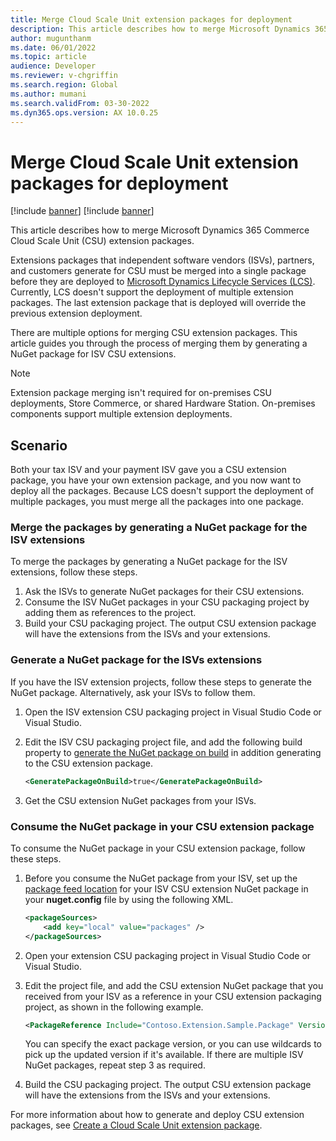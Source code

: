 ```yaml
---
title: Merge Cloud Scale Unit extension packages for deployment
description: This article describes how to merge Microsoft Dynamics 365 Commerce Cloud Scale Unit (CSU) extension packages for deployment.
author: mugunthanm
ms.date: 06/01/2022
ms.topic: article
audience: Developer
ms.reviewer: v-chgriffin
ms.search.region: Global
ms.author: mumani
ms.search.validFrom: 03-30-2022
ms.dyn365.ops.version: AX 10.0.25
---
```


# Merge Cloud Scale Unit extension packages for deployment

[!include [banner](../includes/banner.md)]
[!include [banner](../includes/preview-banner.md)]

This article describes how to merge Microsoft Dynamics 365 Commerce Cloud Scale Unit (CSU) extension packages.

Extensions packages that independent software vendors (ISVs), partners, and customers generate for CSU must be merged into a single package before they are deployed to [Microsoft Dynamics Lifecycle Services (LCS)](https://lcs.dynamics.com/Logon/Index). Currently, LCS doesn't support the deployment of multiple extension packages. The last extension package that is deployed will override the previous extension deployment.

There are multiple options for merging CSU extension packages. This article guides you through the process of merging them by generating a NuGet package for ISV CSU extensions.

> [!NOTE]
> Extension package merging isn't required for on-premises CSU deployments, Store Commerce, or shared Hardware Station. On-premises components support multiple extension deployments.

## Scenario

Both your tax ISV and your payment ISV gave you a CSU extension package, you have your own extension package, and you now want to deploy all the packages. Because LCS doesn't support the deployment of multiple packages, you must merge all the packages into one package.

### Merge the packages by generating a NuGet package for the ISV extensions

To merge the packages by generating a NuGet package for the ISV extensions, follow these steps.

1. Ask the ISVs to generate NuGet packages for their CSU extensions.
1. Consume the ISV NuGet packages in your CSU packaging project by adding them as references to the project.
1. Build your CSU packaging project. The output CSU extension package will have the extensions from the ISVs and your extensions.

### Generate a NuGet package for the ISVs extensions

If you have the ISV extension projects, follow these steps to generate the NuGet package. Alternatively, ask your ISVs to follow them.

1. Open the ISV extension CSU packaging project in Visual Studio Code or Visual Studio.
1. Edit the ISV CSU packaging project file, and add the following build property to [generate the NuGet package on build](/nuget/create-packages/creating-a-package-msbuild#automatically-generate-package-on-build) in addition generating to the CSU extension package.

    ```XML
    <GeneratePackageOnBuild>true</GeneratePackageOnBuild>
    ```

1. Get the CSU extension NuGet packages from your ISVs.

### Consume the NuGet package in your CSU extension package

To consume the NuGet package in your CSU extension package, follow these steps.

1. Before you consume the NuGet package from your ISV, set up the [package feed location](/nuget/hosting-packages/local-feeds) for your ISV CSU extension NuGet package in your **nuget.config** file by using the following XML.

    ```XML
    <packageSources>
        <add key="local" value="packages" />
    </packageSources>
    ```

1. Open your extension CSU packaging project in Visual Studio Code or Visual Studio.
1. Edit the project file, and add the CSU extension NuGet package that you received from your ISV as a reference in your CSU extension packaging project, as shown in the following example.

    ```XML
    <PackageReference Include="Contoso.Extension.Sample.Package" Version="2.0.*" />
    ```

    You can specify the exact package version, or you can use wildcards to pick up the updated version if it's available. If there are multiple ISV NuGet packages, repeat step 3 as required.

1. Build the CSU packaging project. The output CSU extension package will have the extensions from the ISVs and your extensions.

For more information about how to generate and deploy CSU extension packages, see [Create a Cloud Scale Unit extension package](csu-packaging.md).
